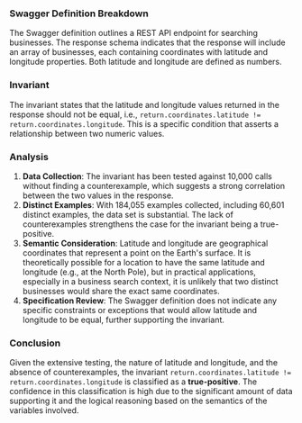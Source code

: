 ### Swagger Definition Breakdown
The Swagger definition outlines a REST API endpoint for searching businesses. The response schema indicates that the response will include an array of businesses, each containing coordinates with latitude and longitude properties. Both latitude and longitude are defined as numbers.

### Invariant
The invariant states that the latitude and longitude values returned in the response should not be equal, i.e., `return.coordinates.latitude != return.coordinates.longitude`. This is a specific condition that asserts a relationship between two numeric values.

### Analysis
1. **Data Collection**: The invariant has been tested against 10,000 calls without finding a counterexample, which suggests a strong correlation between the two values in the response.
2. **Distinct Examples**: With 184,055 examples collected, including 60,601 distinct examples, the data set is substantial. The lack of counterexamples strengthens the case for the invariant being a true-positive.
3. **Semantic Consideration**: Latitude and longitude are geographical coordinates that represent a point on the Earth's surface. It is theoretically possible for a location to have the same latitude and longitude (e.g., at the North Pole), but in practical applications, especially in a business search context, it is unlikely that two distinct businesses would share the exact same coordinates.
4. **Specification Review**: The Swagger definition does not indicate any specific constraints or exceptions that would allow latitude and longitude to be equal, further supporting the invariant.

### Conclusion
Given the extensive testing, the nature of latitude and longitude, and the absence of counterexamples, the invariant `return.coordinates.latitude != return.coordinates.longitude` is classified as a **true-positive**. The confidence in this classification is high due to the significant amount of data supporting it and the logical reasoning based on the semantics of the variables involved.
